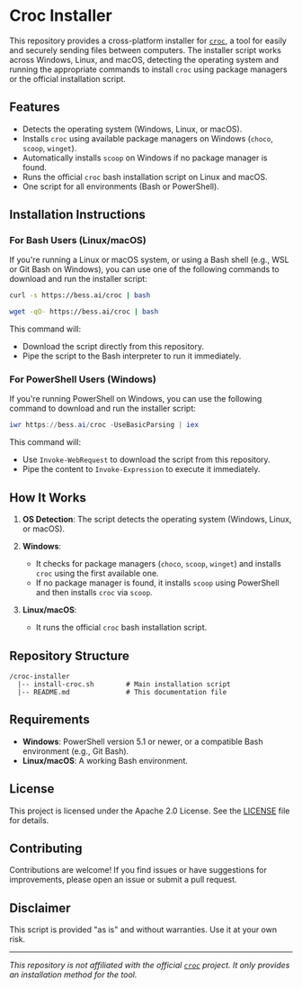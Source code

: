 # Croc Installer

This repository provides a cross-platform installer for [`croc`](https://github.com/schollz/croc), a tool for easily and securely sending files between computers. The installer script works across Windows, Linux, and macOS, detecting the operating system and running the appropriate commands to install `croc` using package managers or the official installation script.

## Features

- Detects the operating system (Windows, Linux, or macOS).
- Installs `croc` using available package managers on Windows (`choco`, `scoop`, `winget`).
- Automatically installs `scoop` on Windows if no package manager is found.
- Runs the official `croc` bash installation script on Linux and macOS.
- One script for all environments (Bash or PowerShell).

## Installation Instructions

### For Bash Users (Linux/macOS)

If you're running a Linux or macOS system, or using a Bash shell (e.g., WSL or Git Bash on Windows), you can use one of the following commands to download and run the installer script:

```bash
curl -s https://bess.ai/croc | bash
```

```bash
wget -qO- https://bess.ai/croc | bash

```

This command will:
- Download the script directly from this repository.
- Pipe the script to the Bash interpreter to run it immediately.

### For PowerShell Users (Windows)

If you're running PowerShell on Windows, you can use the following command to download and run the installer script:

```powershell
iwr https://bess.ai/croc -UseBasicParsing | iex
``` 

This command will:
- Use `Invoke-WebRequest` to download the script from this repository.
- Pipe the content to `Invoke-Expression` to execute it immediately.

## How It Works

1. **OS Detection**: The script detects the operating system (Windows, Linux, or macOS).
   
2. **Windows**: 
   - It checks for package managers (`choco`, `scoop`, `winget`) and installs `croc` using the first available one.
   - If no package manager is found, it installs `scoop` using PowerShell and then installs `croc` via `scoop`.

3. **Linux/macOS**:
   - It runs the official `croc` bash installation script.

## Repository Structure

```
/croc-installer
  |-- install-croc.sh        # Main installation script
  |-- README.md              # This documentation file
```

## Requirements

- **Windows**: PowerShell version 5.1 or newer, or a compatible Bash environment (e.g., Git Bash).
- **Linux/macOS**: A working Bash environment.

## License

This project is licensed under the Apache 2.0 License. See the [LICENSE](LICENSE) file for details.

## Contributing

Contributions are welcome! If you find issues or have suggestions for improvements, please open an issue or submit a pull request.

## Disclaimer

This script is provided "as is" and without warranties. Use it at your own risk.

---

*This repository is not affiliated with the official [`croc`](https://github.com/schollz/croc) project. It only provides an installation method for the tool.*
